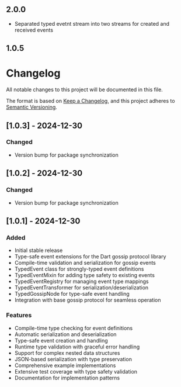 ## 2.0.0

 - Separated typed evetnt stream into two streams for created and received events

## 1.0.5

# Changelog

All notable changes to this project will be documented in this file.

The format is based on [Keep a Changelog](https://keepachangelog.com/en/1.0.0/),
and this project adheres to [Semantic Versioning](https://semver.org/spec/v2.0.0.html).

## [1.0.3] - 2024-12-30

### Changed
- Version bump for package synchronization

## [1.0.2] - 2024-12-30

### Changed
- Version bump for package synchronization

## [1.0.1] - 2024-12-30

### Added
- Initial stable release
- Type-safe event extensions for the Dart gossip protocol library
- Compile-time validation and serialization for gossip events
- TypedEvent class for strongly-typed event definitions
- TypedEventMixin for adding type safety to existing events
- TypedEventRegistry for managing event type mappings
- TypedEventTransformer for serialization/deserialization
- TypedGossipNode for type-safe event handling
- Integration with base gossip protocol for seamless operation

### Features
- Compile-time type checking for event definitions
- Automatic serialization and deserialization
- Type-safe event creation and handling
- Runtime type validation with graceful error handling
- Support for complex nested data structures
- JSON-based serialization with type preservation
- Comprehensive example implementations
- Extensive test coverage with type safety validation
- Documentation for implementation patterns